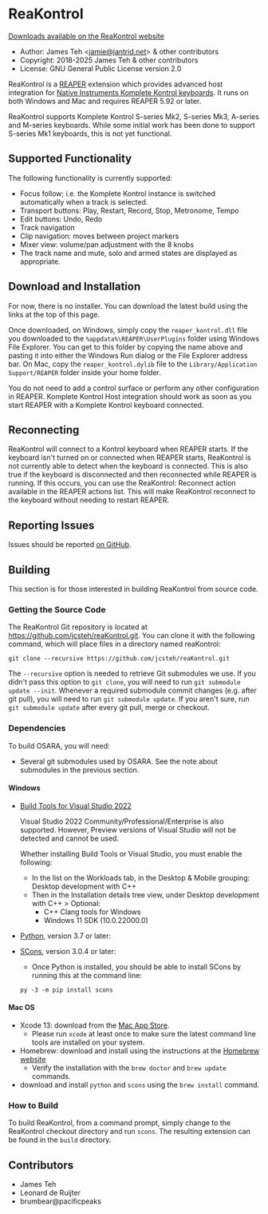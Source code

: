 # ReaKontrol

<!--beginDownload-->
[Downloads available on the ReaKontrol website](https://reakontrol.jantrid.net/)
<!--endDownload-->

- Author: James Teh &lt;jamie@jantrid.net&gt; & other contributors
- Copyright: 2018-2025 James Teh & other contributors
- License: GNU General Public License version 2.0

ReaKontrol is a [REAPER](https://www.reaper.fm/) extension which provides advanced host integration for [Native Instruments Komplete Kontrol keyboards](https://www.native-instruments.com/en/products/komplete/keyboards/).
It runs on both Windows and Mac and requires REAPER 5.92 or later.

ReaKontrol supports Komplete Kontrol S-series Mk2, S-series Mk3, A-series and M-series keyboards.
While some initial work has been done to support S-series Mk1 keyboards, this is not yet functional.

## Supported Functionality
The following functionality is currently supported:

- Focus follow; i.e. the Komplete Kontrol instance is switched automatically when a track is selected.
- Transport buttons: Play, Restart, Record, Stop, Metronome, Tempo
- Edit buttons: Undo, Redo
- Track navigation
- Clip navigation: moves between project markers
- Mixer view: volume/pan adjustment with the 8 knobs
- The track name and mute, solo and armed states are displayed as appropriate.

## Download and Installation
For now, there is no installer.
You can download the latest build using the links at the top of this page.

Once downloaded, on Windows, simply copy the `reaper_kontrol.dll` file you downloaded to the `%appdata%\REAPER\UserPlugins` folder using Windows File Explorer.
You can get to this folder by copying the name above and pasting it into either the Windows Run dialog or the File Explorer address bar.
On Mac, copy the `reaper_kontrol.dylib` file to the `Library/Application Support/REAPER` folder inside your home folder.

You do not need to add a control surface or perform any other configuration in REAPER.
Komplete Kontrol Host integration should work as soon as you start REAPER with a Komplete Kontrol keyboard connected.

## Reconnecting
ReaKontrol will connect to a Kontrol keyboard when REAPER starts.
If the keyboard isn't turned on or connected when REAPER starts, ReaKontrol is not currently able to detect when the keyboard is connected.
This is also true if the keyboard is disconnected and then reconnected while REAPER is running.
If this occurs, you can use the ReaKontrol: Reconnect action available in the REAPER actions list.
This will make ReaKontrol reconnect to the keyboard without needing to restart REAPER.

## Reporting Issues
Issues should be reported [on GitHub](https://github.com/jcsteh/reaKontrol/issues).

## Building
This section is for those interested in building ReaKontrol from source code.

### Getting the Source Code
The ReaKontrol Git repository is located at https://github.com/jcsteh/reaKontrol.git.
You can clone it with the following command, which will place files in a directory named reaKontrol:

```
git clone --recursive https://github.com/jcsteh/reaKontrol.git
```

The `--recursive` option is needed to retrieve Git submodules we use.
If you didn't pass this option to `git clone`, you will need to run `git submodule update --init`.
Whenever a required submodule commit changes (e.g. after git pull), you will need to run `git submodule update`.
If you aren't sure, run `git submodule update` after every git pull, merge or checkout.

### Dependencies
To build OSARA, you will need:

- Several git submodules used by OSARA.
	See the note about submodules in the previous section.

#### Windows
- [Build Tools for Visual Studio 2022](https://visualstudio.microsoft.com/downloads/#build-tools-for-visual-studio-2022)

	Visual Studio 2022 Community/Professional/Enterprise is also supported.
	However, Preview versions of Visual Studio will not be detected and cannot be used.

	Whether installing Build Tools or Visual Studio, you must enable the following:

	* In the list on the Workloads tab, in the Desktop & Mobile grouping: Desktop development with C++
	* Then in the Installation details tree view, under Desktop development with C++ > Optional:
		- C++ Clang tools for Windows
		- Windows 11 SDK (10.0.22000.0)

- [Python](https://www.python.org/downloads/), version 3.7 or later:
- [SCons](https://www.scons.org/), version 3.0.4 or later:
	* Once Python is installed, you should be able to install SCons by running this at the command line:

	`py -3 -m pip install scons`

#### Mac OS
- Xcode 13: download from the [Mac App Store](https://apps.apple.com/us/app/xcode/id497799835?ls=1&mt=12).
	* Please run `xcode` at least once to make sure the latest command line tools are installed on your system.
- Homebrew: download and install using the instructions at the [Homebrew website](http://brew.sh)
	* Verify the installation with the `brew doctor` and `brew update` commands.
- download and install `python` and `scons` using the `brew install` command.

### How to Build
To build ReaKontrol, from a command prompt, simply change to the ReaKontrol checkout directory and run `scons`.
The resulting extension can be found in the `build` directory.

## Contributors
- James Teh
- Leonard de Ruijter
- brumbear@pacificpeaks
